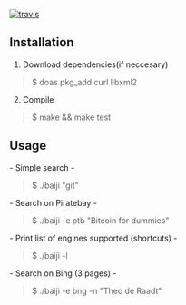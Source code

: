[![travis](https://travis-ci.org/svroat/baiji.png)](https://travis-ci.org/svroat/baiji)

## Installation

1. Download dependencies(if neccesary)
> $ doas pkg_add curl libxml2

2. Compile
> $ make && make test

## Usage
\- Simple search \-
> $ ./baiji "git"

\- Search on Piratebay \-
> $ ./baiji -e ptb "Bitcoin for dummies"

\- Print list of engines supported (shortcuts) \-
> $ ./baiji -l

\- Search on Bing (3 pages) \-
> $ ./baiji -e bng -n "Theo de Raadt"
